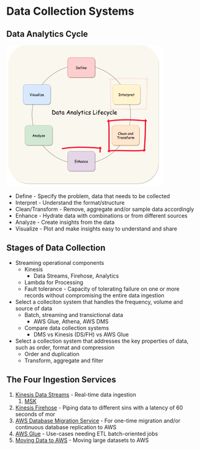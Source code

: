 # Data Collection Systems

## Data Analytics Cycle

![cycle](https://github.com/marceloboeira/aws-certifications/blob/master/data-analytics-specialty/topics/1_collection/cycle.png?raw=true)

* Define - Specify the problem, data that needs to be collected
* Interpret - Understand the format/structure
* Clean/Transform - Remove, aggregate and/or sample data accordingly
* Enhance - Hydrate data with combinations or from different sources
* Analyze - Create insights from the data
* Visualize - Plot and make insights easy to understand and share

## Stages of Data Collection

* Streaming operational components
  * Kinesis
    * Data Streams, Firehose, Analytics
  * Lambda for Processing
  * Fault tolerance - Capacity of tolerating failure on one or more records without compromising the entire data ingestion
* Select a colleciton system that handles the frequency, volume and source of data
  * Batch, streaming and transictional data
    * AWS Glue, Athena, AWS DMS
  * Compare data collection systems
    * DMS vs Kinesis (DS/FH) vs AWS Glue
* Select a collection system that addresses the key properties of data, such as order, format and compression
  * Order and duplication
  * Transform, aggregate and filter

## The Four Ingestion Services

1. [Kinesis Data Streams](02_kinesis.md#datastreams) - Real-time data ingestion
    1. [MSK](03_msk.md)
1. [Kinesis Firehose](02_kinesis.md#firehose) - Piping data to different sins with a latency of 60 seconds of mor
1. [AWS Database Migration Service](04_dms.md) - For one-time migration and/or continuous database replication to AWS
1. [AWS Glue](05_glue.md) - Use-cases needing ETL batch-oriented jobs
  1. [Moving Data to AWS](06_mdta.md) - Moving large datasets to AWS
